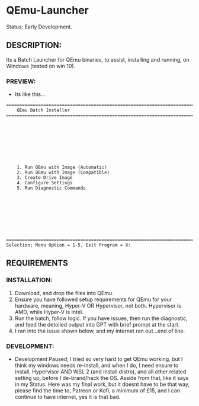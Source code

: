 # QEmu-Launcher
Status: Early Development.

## DESCRIPTION:
Its a Batch Launcher for QEmu binaries, to assist, installing and running, on Windows (tested on win 10).

### PREVIEW:
- Its like this...
```
========================================================================================================================
    QEmu Batch Installer
========================================================================================================================









    1. Run QEmu with Image (Automatic)
    2. Run QEmu with Image (Compatible)
    3. Create Drive Image
    4. Configure Settings
    5. Run Diagnostic Commands









========================================================================================================================
Selection; Menu Option = 1-5, Exit Program = X:

```

## REQUIREMENTS

### INSTALLATION:
1. Download, and drop the files into QEmu.
2. Ensure you have followed setup requirements for QEmu for your hardware, meaning, Hyper-V OR Hypervisor, not both. Hypervisor is AMD, while Hyper-V is Intel.
3. Run the batch, follow logic. If you have issues, then run the diagnostic, and feed the detoiled output into GPT with brief prompt at the start.
4. I ran into the issue shown below, and my internet ran out...end of line.

### DEVELOPMENT:
- Development Paused; I tried so very hard to get QEmu working, but I think my windows needs re-install, and when I do, I need ensure to install, Hypervisor AND WSL 2 (and install distro), and all other related setting up, before I de-brand/hack the OS. Asside from that, like it says in my Status. Here was my final work, but it doesnt have to be that way, please find the time to, Patreon or Kofi, a minimum of £15, and I can continue to have internet, yes it is that bad.
 
